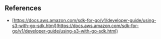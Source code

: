 

## References 

- [https://docs.aws.amazon.com/sdk-for-go/v1/developer-guide/using-s3-with-go-sdk.html](https://docs.aws.amazon.com/sdk-for-go/v1/developer-guide/using-s3-with-go-sdk.html)
